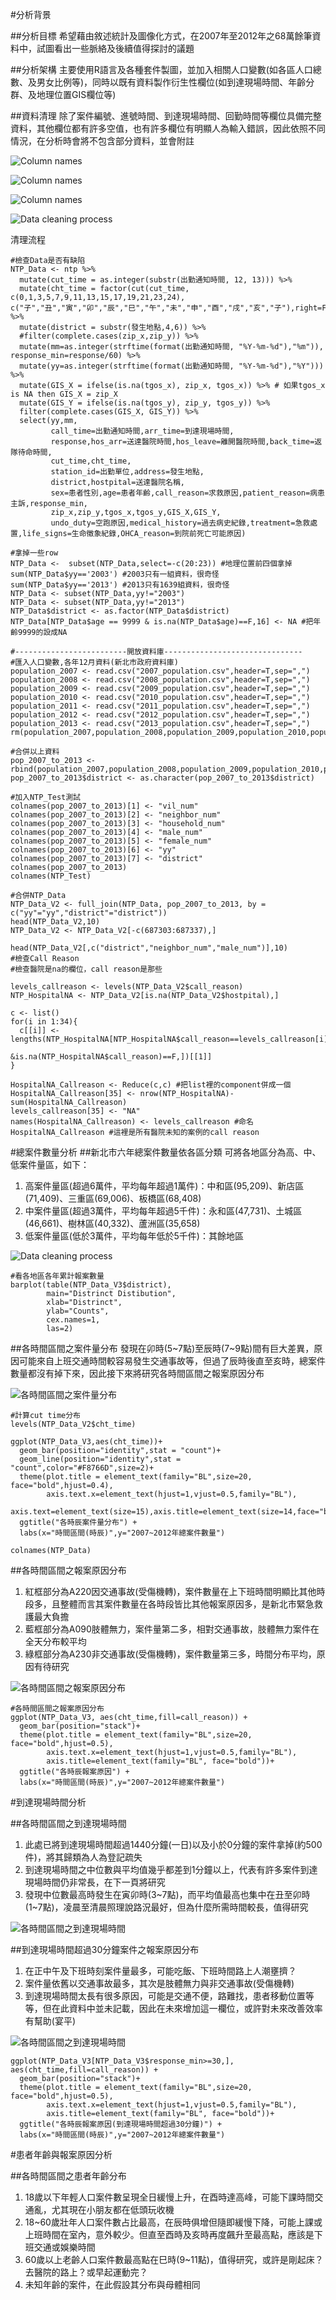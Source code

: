 #分析背景

##分析目標
希望藉由敘述統計及圖像化方式，在2007年至2012年之68萬餘筆資料中，試圖看出一些脈絡及後續值得探討的議題

##分析架構
主要使用R語言及各種套件製圖，並加入相關人口變數(如各區人口總數、及男女比例等)，同時以既有資料製作衍生性欄位(如到達現場時間、年齡分群、及地理位置GIS欄位等)

##資料清理
除了案件編號、進號時間、到達現場時間、回勤時間等欄位具備完整資料，其他欄位都有許多空值，也有許多欄位有明顯人為輸入錯誤，因此依照不同情況，在分析時會將不包含部分資料，並會附註

![Column names](https://github.com/LeoWongTaiwan/Research-Project/blob/master/%E8%B3%87%E6%96%99%E6%AC%84%E4%BD%8D%20-%20%E5%9F%BA%E6%9C%AC%E8%B3%87%E6%96%99.png)

![Column names](https://github.com/LeoWongTaiwan/Research-Project/blob/master/%E8%A1%8D%E7%94%9F%E6%80%A7%E8%B3%87%E6%96%99.png)

![Column names](https://github.com/LeoWongTaiwan/Research-Project/blob/master/%E4%BA%BA%E5%8F%A3%E8%B3%87%E6%96%99.png)

![Data cleaning process](https://github.com/LeoWongTaiwan/Research-Project/blob/master/Data%20cleaning%20process.png)

清理流程
```
#檢查Data是否有缺陷
NTP_Data <- ntp %>%
  mutate(cut_time = as.integer(substr(出勤通知時間, 12, 13))) %>%
  mutate(cht_time = factor(cut(cut_time, c(0,1,3,5,7,9,11,13,15,17,19,21,23,24), c("子","丑","寅","卯","辰","巳","午","未","申","酉","戌","亥","子"),right=FALSE))) %>%
  mutate(district = substr(發生地點,4,6)) %>%
  #filter(complete.cases(zip_x,zip_y)) %>%
  mutate(mm=as.integer(strftime(format(出勤通知時間, "%Y-%m-%d"),"%m")), response_min=response/60) %>%
  mutate(yy=as.integer(strftime(format(出勤通知時間, "%Y-%m-%d"),"%Y"))) %>%
  mutate(GIS_X = ifelse(is.na(tgos_x), zip_x, tgos_x)) %>% # 如果tgos_x is NA then GIS_X = zip_X
  mutate(GIS_Y = ifelse(is.na(tgos_y), zip_y, tgos_y)) %>%
  filter(complete.cases(GIS_X, GIS_Y)) %>%
  select(yy,mm,
         call_time=出勤通知時間,arr_time=到達現場時間,
         response,hos_arr=送達醫院時間,hos_leave=離開醫院時間,back_time=返隊待命時間,
         cut_time,cht_time,
         station_id=出勤單位,address=發生地點,
         district,hostpital=送達醫院名稱,
         sex=患者性別,age=患者年齡,call_reason=求救原因,patient_reason=病患主訴,response_min,
         zip_x,zip_y,tgos_x,tgos_y,GIS_X,GIS_Y,
         undo_duty=空跑原因,medical_history=過去病史紀錄,treatment=急救處置,life_signs=生命徵象紀錄,OHCA_reason=到院前死亡可能原因)

#拿掉一些row
NTP_Data <-  subset(NTP_Data,select=-c(20:23)) #地理位置前四個拿掉
sum(NTP_Data$yy=='2003') #2003只有一組資料，很奇怪
sum(NTP_Data$yy=='2013') #2013只有1639組資料，很奇怪
NTP_Data <- subset(NTP_Data,yy!="2003")
NTP_Data <- subset(NTP_Data,yy!="2013")
NTP_Data$district <- as.factor(NTP_Data$district)
NTP_Data[NTP_Data$age == 9999 & is.na(NTP_Data$age)==F,16] <- NA #把年齡9999的設成NA

#-------------------------開放資料庫-------------------------------
#匯入人口變數,各年12月資料(新北市政府資料庫)
population_2007 <- read.csv("2007_population.csv",header=T,sep=",")
population_2008 <- read.csv("2008_population.csv",header=T,sep=",")
population_2009 <- read.csv("2009_population.csv",header=T,sep=",")
population_2010 <- read.csv("2010_population.csv",header=T,sep=",")
population_2011 <- read.csv("2011_population.csv",header=T,sep=",")
population_2012 <- read.csv("2012_population.csv",header=T,sep=",")
population_2013 <- read.csv("2013_population.csv",header=T,sep=",")
rm(population_2007,population_2008,population_2009,population_2010,population_2011,population_2012,population_2013)

#合併以上資料
pop_2007_to_2013 <- rbind(population_2007,population_2008,population_2009,population_2010,population_2011,population_2012,population_2013)
pop_2007_to_2013$district <- as.character(pop_2007_to_2013$district)

#加入NTP_Test測試
colnames(pop_2007_to_2013)[1] <- "vil_num"
colnames(pop_2007_to_2013)[2] <- "neighbor_num"
colnames(pop_2007_to_2013)[3] <- "household_num"
colnames(pop_2007_to_2013)[4] <- "male_num"
colnames(pop_2007_to_2013)[5] <- "female_num"
colnames(pop_2007_to_2013)[6] <- "yy"
colnames(pop_2007_to_2013)[7] <- "district"
colnames(pop_2007_to_2013)
colnames(NTP_Test)

#合併NTP_Data
NTP_Data_V2 <- full_join(NTP_Data, pop_2007_to_2013, by = c("yy"="yy","district"="district"))
head(NTP_Data_V2,10)
NTP_Data_V2 <- NTP_Data_V2[-c(687303:687337),]

head(NTP_Data_V2[,c("district","neighbor_num","male_num")],10)
#檢查Call Reason
#檢查醫院是na的欄位，call reason是那些

levels_callreason <- levels(NTP_Data_V2$call_reason)
NTP_HospitalNA <- NTP_Data_V2[is.na(NTP_Data_V2$hostpital),]

c <- list()
for(i in 1:34){
  c[[i]] <- lengths(NTP_HospitalNA[NTP_HospitalNA$call_reason==levels_callreason[i]
                                   &is.na(NTP_HospitalNA$call_reason)==F,])[[1]]
}

HospitalNA_Callreason <- Reduce(c,c) #把list裡的component併成一個
HospitalNA_Callreason[35] <- nrow(NTP_HospitalNA)-sum(HospitalNA_Callreason)
levels_callreason[35] <- "NA"
names(HospitalNA_Callreason) <- levels_callreason #命名
HospitalNA_Callreason #這裡是所有醫院未知的案例的call reason

```
#總案件數量分析
##新北市六年總案件數量依各區分類
可將各地區分為高、中、低案件量區，如下：
1. 高案件量區(超過6萬件，平均每年超過1萬件)：中和區(95,209)、新店區(71,409)、三重區(69,006)、板橋區(68,408)
2. 中案件量區(超過3萬件，平均每年超過5千件)：永和區(47,731)、土城區(46,661)、樹林區(40,332)、蘆洲區(35,658)
3. 低案件量區(低於3萬件，平均每年低於5千件)：其餘地區

![Data cleaning process](https://github.com/LeoWongTaiwan/Research-Project/blob/master/%E5%90%84%E5%9C%B0%E5%8D%80%E6%A1%88%E4%BB%B6%E6%95%B8%E9%87%8F.png)

```
#看各地區各年累計報案數量
barplot(table(NTP_Data_V3$district),
        main="Distrinct Distibution",
        xlab="Distrinct",
        ylab="Counts",
        cex.names=1,
        las=2)
```

##各時間區間之案件量分布
發現在卯時(5~7點)至辰時(7~9點)間有巨大差異，原因可能來自上班交通時間較容易發生交通事故等，但過了辰時後直至亥時，總案件數量都沒有掉下來，因此接下來將研究各時間區間之報案原因分布

![各時間區間之案件量分布](https://github.com/LeoWongTaiwan/Research-Project/blob/master/%E5%90%84%E6%99%82%E8%BE%B0%E5%A0%B1%E6%A1%88%E6%95%B8%E9%87%8F.png)

```
#計算cut time分布
levels(NTP_Data_V2$cht_time)

ggplot(NTP_Data_V3,aes(cht_time))+
  geom_bar(position="identity",stat = "count")+
  geom_line(position="identity",stat = "count",color="#F8766D",size=2)+
  theme(plot.title = element_text(family="BL",size=20, face="bold",hjust=0.4),
        axis.text.x=element_text(hjust=1,vjust=0.5,family="BL"),
        axis.text=element_text(size=15),axis.title=element_text(size=14,face="bold",family="BL"))+
  ggtitle("各時辰案件量分布") +
  labs(x="時間區間(時辰)",y="2007~2012年總案件數量")

colnames(NTP_Data)
```

##各時間區間之報案原因分布
1. 紅框部分為A220因交通事故(受傷機轉)，案件數量在上下班時間明顯比其他時段多，且整體而言其案件數量在各時段皆比其他報案原因多，是新北市緊急救護最大負擔
2. 藍框部分為A090肢體無力，案件量第二多，相對交通事故，肢體無力案件在全天分布較平均
3. 綠框部分為A230非交通事故(受傷機轉)，案件數量第三多，時間分布平均，原因有待研究

![各時間區間之報案原因分布](https://github.com/LeoWongTaiwan/Research-Project/blob/master/%E5%80%8B%E6%99%82%E8%BE%B0%E5%A0%B1%E6%A1%88%E5%8E%9F%E5%9B%A0.png)

```
#各時間區間之報案原因分布
ggplot(NTP_Data_V3, aes(cht_time,fill=call_reason)) +
  geom_bar(position="stack")+
  theme(plot.title = element_text(family="BL",size=20, face="bold",hjust=0.5),
        axis.text.x=element_text(hjust=1,vjust=0.5,family="BL"),
        axis.title=element_text(family="BL", face="bold"))+
  ggtitle("各時辰報案原因") +
  labs(x="時間區間(時辰)",y="2007~2012年總案件數量")
```

#到達現場時間分析

##各時間區間之到達現場時間
1. 此處已將到達現場時間超過1440分鐘(一日)以及小於0分鐘的案件拿掉(約500件)，將其歸類為人為登記疏失
2. 到達現場時間之中位數與平均值幾乎都差到1分鐘以上，代表有許多案件到達現場時間仍非常長，在下一頁將研究
3. 發現中位數最高時發生在寅卯時(3~7點)，而平均值最高也集中在丑至卯時(1~7點)，凌晨至清晨照理說路況最好，但為什麼所需時間較長，值得研究

![各時間區間之到達現場時間](https://github.com/LeoWongTaiwan/Research-Project/blob/master/%E5%90%84%E6%99%82%E9%96%93%E5%8D%80%E9%96%93%E4%B9%8B%E5%88%B0%E9%81%94%E7%8F%BE%E5%A0%B4%E6%99%82%E9%96%93.png)

##到達現場時間超過30分鐘案件之報案原因分布
1. 在正中午及下班時刻案件量最多，可能吃飯、下班時間路上人潮壅擠？
2. 案件量依舊以交通事故最多，其次是肢體無力與非交通事故(受傷機轉)
3. 到達現場時間太長有很多原因，可能是交通不便，路難找，患者移動位置等等，但在此資料中並未記載，因此在未來增加這一欄位，或許對未來改善效率有幫助(宴平)

![各時間區間之到達現場時間](https://github.com/LeoWongTaiwan/Research-Project/blob/master/%E5%88%B0%E9%81%94%E7%8F%BE%E5%A0%B4%E6%99%82%E9%96%93%E8%B6%85%E9%81%8E30%E5%88%86%E9%90%98%E6%A1%88%E4%BB%B6%E4%B9%8B%E5%A0%B1%E6%A1%88%E5%8E%9F%E5%9B%A0%E5%88%86%E5%B8%83.png)

```
ggplot(NTP_Data_V3[NTP_Data_V3$response_min>=30,], aes(cht_time,fill=call_reason)) +
  geom_bar(position="stack")+
  theme(plot.title = element_text(family="BL",size=20, face="bold",hjust=0.5),
        axis.text.x=element_text(hjust=1,vjust=0.5,family="BL"),
        axis.title=element_text(family="BL", face="bold"))+
  ggtitle("各時辰報案原因(到達現場時間超過30分鐘)") +
  labs(x="時間區間(時辰)",y="2007~2012年總案件數量")
```

#患者年齡與報案原因分析

##各時間區間之患者年齡分布
1. 18歲以下年輕人口案件數呈現全日緩慢上升，在酉時達高峰，可能下課時間交通亂，尤其現在小朋友都在低頭玩收機
2. 18~60歲壯年人口案件數占比最高，在辰時俱增但隨即緩慢下降，可能上課或上班時間在室內，意外較少。但直至酉時及亥時再度飆升至最高點，應該是下班交通或娛樂時間
3. 60歲以上老齡人口案件數最高點在巳時(9~11點)，值得研究，或許是剛起床？去醫院的路上？或早起運動完？
4. 未知年齡的案件，在此假設其分布與母體相同




